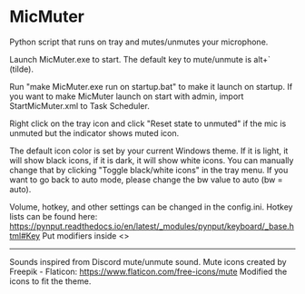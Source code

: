 # MicMuter
Python script that runs on tray and mutes/unmutes your microphone.

Launch MicMuter.exe to start.
The default key to mute/unmute is alt+` (tilde).

Run "make MicMuter.exe run on startup.bat" to make it launch on startup.
If you want to make MicMuter launch on start with admin, import StartMicMuter.xml to Task Scheduler.

Right click on the tray icon and click "Reset state to unmuted" if the mic is unmuted but the indicator shows muted icon.

The default icon color is set by your current Windows theme.
If it is light, it will show black icons, if it is dark, it will show white icons.
You can manually change that by clicking "Toggle black/white icons" in the tray menu.
If you want to go back to auto mode, please change the bw value to auto (bw = auto).

Volume, hotkey, and other settings can be changed in the config.ini.
Hotkey lists can be found here: https://pynput.readthedocs.io/en/latest/_modules/pynput/keyboard/_base.html#Key
Put modifiers inside <>

-----
Sounds inspired from Discord mute/unmute sound.
Mute icons created by Freepik - Flaticon: https://www.flaticon.com/free-icons/mute
Modified the icons to fit the theme.
